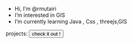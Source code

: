 -  Hi, I’m @rmutairi
-  I’m interested in GIS
-  I’m currently learning Java , Css , threejs,GIS


projects: 
<a href="https://rmutairi.github.io/weather/ ">
 <button> check it out ! </button>
</a>

<!---
rmutairi/rmutairi is a ✨ special ✨ repository because its `README.md` (this file) appears on your GitHub profile.
You can click the Preview link to take a look at your changes.
--->
